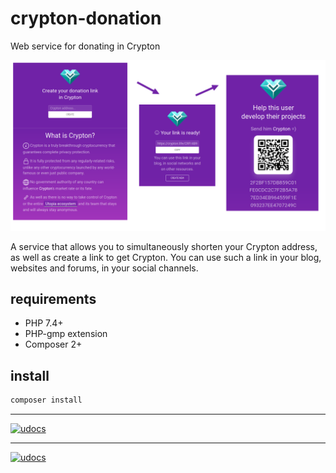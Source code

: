 # crypton-donation
Web service for donating in Crypton

![image](https://github.com/jared970/crypton-donation/raw/main/res/image.png)

A service that allows you to simultaneously shorten your Crypton address, as well as create a link to get Crypton.
You can use such a link in your blog, websites and forums, in your social channels.

## requirements

* PHP 7.4+
* PHP-gmp extension
* Composer 2+

## install

```bash
composer install
```

---
[![udocs](https://github.com/Sagleft/ures/blob/master/udocs-btn.png?raw=true)](https://udocs.gitbook.io/utopia-api/)

---
[![udocs](https://github.com/Sagleft/ures/blob/master/udocs-btn.png?raw=true)](https://udocs.gitbook.io/utopia-api/)
